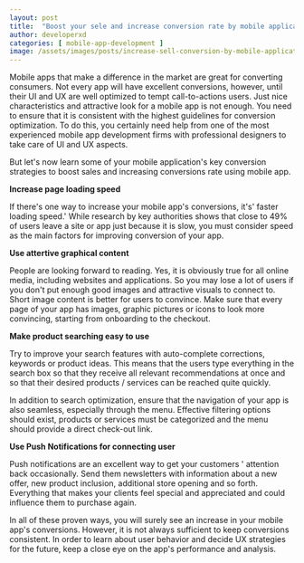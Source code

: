 ```yaml
---
layout: post
title:  "Boost your sele and increase conversion rate by mobile application"
author: developerxd
categories: [ mobile-app-development ]
image: /assets/images/posts/increase-sell-conversion-by-mobile-application/Boost-your-sele-and-increase-conversion-rate-by-mobile-application.png
---
```


Mobile apps that make a difference in the market are great for  converting consumers. Not every app will have excellent conversions,  however, until their UI and UX are well optimized to tempt  call-to-actions users. Just nice characteristics and attractive look for  a mobile app is not enough. You need to ensure that it is consistent  with the highest guidelines for conversion optimization. To do this, you  certainly need help from one of the most experienced mobile app  development firms with professional designers to take care of UI and UX  aspects.



But let's now learn some of your mobile  application's key conversion strategies to boost sales and increasing  conversions rate using mobile app.



**Increase page loading speed**



If  there's one way to increase your mobile app's conversions, it's' faster  loading speed.' While research by key authorities shows that close to  49% of users leave a site or app just because it is slow, you must  consider speed as the main factors for improving conversion of your app.





**Use attertive graphical content**



People  are looking forward to reading. Yes, it is obviously true for all  online media, including websites and applications. So you may lose a lot  of users if you don't put enough good images and attractive visuals to  connect to. Short image content is better for users to convince. Make  sure that every page of your app has images, graphic pictures or icons  to look more convincing, starting from onboarding to the checkout.



**Make product searching easy to use**



Try  to improve your search features with auto-complete corrections,  keywords or product ideas. This means that the users type everything in  the search box so that they receive all relevant recommendations at once  and so that their desired products / services can be reached quite  quickly.



In addition to search optimization, ensure  that the navigation of your app is also seamless, especially through the  menu. Effective filtering options should exist, products or services  must be categorized and the menu should provide a direct check-out link.





**Use Push Notifications for connecting user**





Push  notifications are an excellent way to get your customers ' attention  back occasionally. Send them newsletters with information about a new  offer, new product inclusion, additional store opening and so forth.  Everything that makes your clients feel special and appreciated and  could influence them to purchase again.







In  all of these proven ways, you will surely see an increase in your  mobile app's conversions. However, it is not always sufficient to keep  conversions consistent. In order to learn about user behavior and decide  UX strategies for the future, keep a close eye on the app's performance  and analysis.